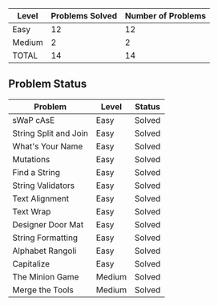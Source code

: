 |Level|Problems Solved|Number of Problems|
|-----|---------------|------------------|
|Easy|12|12|
|Medium|2|2|
|TOTAL|14|14|

Problem Status
---
|Problem|Level|Status|
|-------|-----|------|
|sWaP cAsE|Easy|Solved|
|String Split and Join|Easy|Solved|
|What's Your Name|Easy|Solved|
|Mutations|Easy|Solved|
|Find a String|Easy|Solved|
|String Validators|Easy|Solved|
|Text Alignment|Easy|Solved|
|Text Wrap|Easy|Solved|
|Designer Door Mat|Easy|Solved|
|String Formatting|Easy|Solved|
|Alphabet Rangoli|Easy|Solved|
|Capitalize|Easy|Solved|
|The Minion Game|Medium|Solved|
|Merge the Tools|Medium|Solved|
